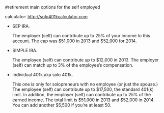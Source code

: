 #retirement main options for the self employed

calculator: <http://solo401kcalculator.com>

* SEP IRA. 

	The employer (self) can contribute up to 25% of your income to this account.  The cap was $\$$51,000 in 2013 and $\$$52,000 for 2014.
* SIMPLE IRA. 

	The employee (self) can contribute up to $12,000 in 2013. The employer (self) can match up to 3% of the employee’s compensation.
* Individual 401k aka solo 401k. 

	This one is only for solopreneurs with no employee (or just the spouse.) The employee (self) can contribute up to $\$$17,500, the standard 401(k) limit. In addition, the employer (self) can contribute up to 25% of the earned income. The total limit is $\$$51,000 in 2013 and $\$$52,000 in 2014. You can add another $\$$5,500 if you’re at least 50.